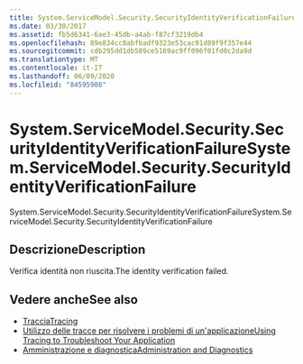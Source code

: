 ```yaml
---
title: System.ServiceModel.Security.SecurityIdentityVerificationFailure
ms.date: 03/30/2017
ms.assetid: fb5d6341-6ae3-45db-a4ab-f87cf3219db4
ms.openlocfilehash: 89e834cc8abfbadf9323e53cac91d89f9f357e44
ms.sourcegitcommit: cdb295dd1db589ce5169ac9ff096f01fd0c2da9d
ms.translationtype: MT
ms.contentlocale: it-IT
ms.lasthandoff: 06/09/2020
ms.locfileid: "84595908"
---
```

# <a name="systemservicemodelsecuritysecurityidentityverificationfailure"></a><span data-ttu-id="985c7-102">System.ServiceModel.Security.SecurityIdentityVerificationFailure</span><span class="sxs-lookup"><span data-stu-id="985c7-102">System.ServiceModel.Security.SecurityIdentityVerificationFailure</span></span>
<span data-ttu-id="985c7-103">System.ServiceModel.Security.SecurityIdentityVerificationFailure</span><span class="sxs-lookup"><span data-stu-id="985c7-103">System.ServiceModel.Security.SecurityIdentityVerificationFailure</span></span>  
  
## <a name="description"></a><span data-ttu-id="985c7-104">Descrizione</span><span class="sxs-lookup"><span data-stu-id="985c7-104">Description</span></span>  
 <span data-ttu-id="985c7-105">Verifica identità non riuscita.</span><span class="sxs-lookup"><span data-stu-id="985c7-105">The identity verification failed.</span></span>  
  
## <a name="see-also"></a><span data-ttu-id="985c7-106">Vedere anche</span><span class="sxs-lookup"><span data-stu-id="985c7-106">See also</span></span>

- [<span data-ttu-id="985c7-107">Traccia</span><span class="sxs-lookup"><span data-stu-id="985c7-107">Tracing</span></span>](index.md)
- [<span data-ttu-id="985c7-108">Utilizzo delle tracce per risolvere i problemi di un'applicazione</span><span class="sxs-lookup"><span data-stu-id="985c7-108">Using Tracing to Troubleshoot Your Application</span></span>](using-tracing-to-troubleshoot-your-application.md)
- [<span data-ttu-id="985c7-109">Amministrazione e diagnostica</span><span class="sxs-lookup"><span data-stu-id="985c7-109">Administration and Diagnostics</span></span>](../index.md)
